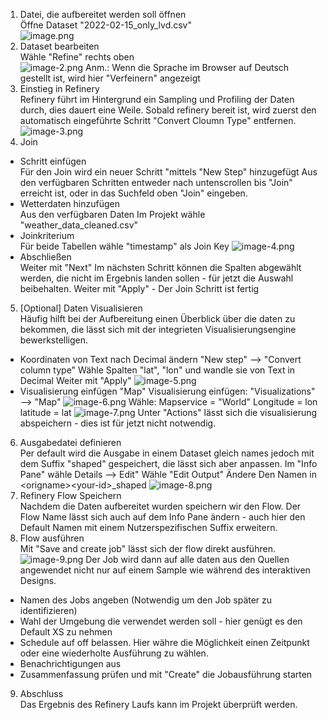 1. Datei, die aufbereitet werden soll öffnen<br>
Öffne Dataset "2022-02-15_only_lvd.csv"<br>
![image.png](attachments/00-dataset.png)
1. Dataset bearbeiten<br>
Wähle "Refine" rechts oben<br>
![image-2.png](attachments/01-refine.png)
Anm.: Wenn die Sprache im Browser auf Deutsch gestellt ist, wird hier "Verfeinern" angezeigt
3. Einstieg in Refinery<br>
Refinery führt im Hintergrund ein Sampling und Profiling der Daten durch, dies dauert eine Weile.
Sobald refinery bereit ist, wird zuerst den automatisch eingeführte Schritt "Convert Cloumn Type" entfernen.
![image-3.png](attachments/02-refine-drop-default.png)
4. Join<br>
- Schritt einfügen<br>
Für den Join wird ein neuer Schritt "mittels "New Step" hinzugefügt
Aus den verfügbaren Schritten entweder nach untenscrollen bis "Join" erreicht ist, oder in das Suchfeld oben "Join" eingeben.
- Wetterdaten hinzufügen<br>
Aus den verfügbaren Daten Im Projekt wähle "weather_data_cleaned.csv"
- Joinkriterium<br>
Für beide Tabellen wähle "timestamp" als Join Key
![image-4.png](attachments/03.refinery-join.png)
- Abschließen<br>
Weiter mit "Next"
Im nächsten Schritt können die Spalten abgewählt werden, die nicht im Ergebnis landen sollen - für jetzt die Auswahl beibehalten.
Weiter mit "Apply" - Der Join Schritt ist fertig
5. [Optional] Daten Visualisieren<br>
Häufig hilft bei der Aufbereitung einen Überblick über die daten zu bekommen, die lässt sich mit der integrieten Visualisierungsengine bewerkstelligen.
- Koordinaten von Text nach Decimal ändern
"New step" --> "Convert column type"
Wähle Spalten "lat", "lon" und wandle sie von Text in Decimal
Weiter mit "Apply"
![image-5.png](attachments/04-vis-convert.png)
- Visualisierung einfügen
"Map" Visualisierung einfügen: "Visualizations" --> "Map"
![image-6.png](attachments/05-vis-map.png)
Wähle:
Mapservice = "World"
Longitude = lon
latitude = lat
![image-7.png](attachments/06-vis-map-params.png)
Unter "Actions" lässt sich die visualisierung abspeichern - dies ist für jetzt nicht notwendig.
6. Ausgabedatei definieren<br>
Per default wird die Ausgabe in einem Dataset gleich names jedoch mit dem Suffix "shaped" gespeichert, die lässt sich aber anpassen.
Im "Info Pane" wähle Details --> Edit"
Wähle "Edit Output"
Ändere Den Namen in \<origname>\<your-id>_shaped
![image-8.png](attachments/07-rename-output.png)
7. Refinery Flow Speichern<br>
Nachdem die Daten aufbereitet wurden speichern wir den Flow. Der Flow Name lässt sich auch auf dem Info Pane ändern - auch hier den Default Namen mit einem Nutzerspezifischen Suffix erweitern.
8. Flow ausführen <br>
Mit "Save and create job" lässt sich der flow direkt ausführen. 
![image-9.png](attachments/08-create-job.png)
Der Job wird dann auf alle daten aus den Quellen angewendet nicht nur auf einem Sample wie während des interaktiven Designs.
- Namen des Jobs angeben (Notwendig um den Job später zu identifizieren)
- Wahl der Umgebung die verwendet werden soll  - hier genügt es den Default XS zu nehmen
- Schedule auf off belassen. Hier währe die Möglichkeit einen Zeitpunkt oder eine wiederholte Ausführung zu wählen.
- Benachrichtigungen aus
- Zusammenfassung prüfen und mit "Create" die Jobausführung starten
9. Abschluss<br>
Das Ergebnis des Refinery Laufs kann im Projekt überprüft werden.



```python

```
